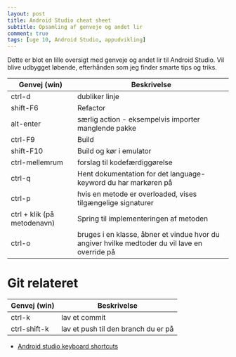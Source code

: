 ```yaml
---
layout: post
title: Android Studio cheat sheet
subtitle: Opsamling af genveje og andet lir
comment: true
tags: [uge 10, Android Studio, appudvikling]
---
```


Dette er blot en lille oversigt med genveje og andet lir til Android Studio. Vil blive udbygget løbende, efterhånden som jeg finder smarte tips og triks.

| Genvej (win) | Beskrivelse |
|---|---|
| ctrl-d | dubliker linje |
| shift-F6 | Refactor |
| alt-enter | særlig action - eksempelvis importer manglende pakke |
| ctrl-F9 | Build |
| shift-F10 | Build og kør i emulator |
| ctrl-mellemrum | forslag til kodefærdiggørelse |
| ctrl-q | Hent dokumentation for det language-keyword du har markøren på |
| ctrl-p | hvis en metode er overloaded, vises tilgængelige signaturer |
| ctrl + klik (på metodenavn) | Spring til implementeringen af metoden |
| ctrl-o| bruges i en klasse, åbner et vindue hvor du angiver hvilke medtoder du vil lave en override på |

# Git relateret
| Genvej (win) | Beskrivelse |
|---|---|
| ctrl-k | lav et commit|
| ctrl-shift-k | lav et push til den branch du er på |

- [Android studio keyboard shortcuts](https://developer.android.com/studio/intro/keyboard-shortcuts)
